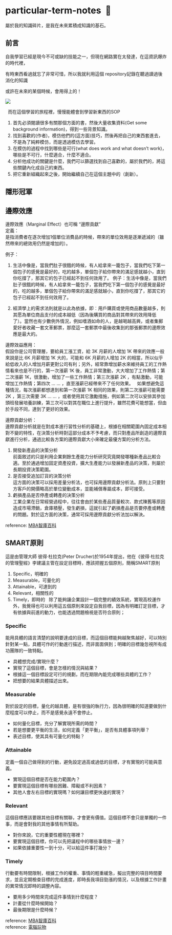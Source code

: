 # particular-term-notes  :memo:
屬於我的知識碎片，是我在未來累積成知識的基石。

  
## 前言  

自我學習已經是現今不可或缺的技能之一，但現在網路實在太發達，在這資訊爆炸的時代裡， 
  
有時東西看過就忘了非常可惜，所以我就利用這個 repository記錄在聽過讀過後消化的知識  
  
或許在未來的某個時候，會用得上的！  

![](https://i2.wp.com/www.giornaledellepmi.it/wp-content/uploads/2016/06/Knowledge-sharing.jpg?fit=640%2C400&ssl=1)
  
  
而在這個學習的旅程裡，慢慢能體會到學習新東西的SOP
1. 首先必須閱讀很多有關那個方面的書，然後大量收集資料(Get some background information)，得到一些背景知識。
2. 找到喜歡的(作者)，模仿他們的(這方面)技巧，然後再把自己的東西套進去，不是為了純粹模仿，而是透過模仿去學習。
3. 在模仿的過程中找到哪些是可行(what does work and what doesn’t work)，哪些是不可行，什麼適合，什麼不適合。
4. 分析他成功的關鍵是什麼，我們可以篩選找到自己喜歡的，屬於我們的，將這些關鍵內化成自己的東西。
5. 把它重新組織起來之後，開始繼續自己在這個主題中的（創新）。
  



## 隱形冠軍  
## 邊際效應 
邊際效應（Marginal Effect）也可稱 “邊際貢獻”  
定義：  
是指消費者在逐次增加1個單位消費品的時候，帶來的單位效用是逐漸遞減的（雖然帶來的總效用仍然是增加的）。  
  
例子：  
1. 生活中像是，當我們肚子很餓的時候，有人給拿來一籠包子，當我們吃下第一個包子的感覺是最好的，吃的越多，單個包子給你帶來的滿足感就越小，直到你吃撐了，那其它的包子已經起不到任何效用了。 
例子：生活中像是，當我們肚子很餓的時候，有人給拿來一籠包子，當我們吃下第一個包子的感覺是最好的，吃的越多，單個包子給你帶來的滿足感就越小，直到你吃撐了，那其它的包子已經起不到任何效用了。 
  
2. 經濟學上的需求法則就是以此為依據，即︰用戶購買或使用商品數量越多，則其愿為單位商品支付的成本越低（因為後購買的商品對其帶來的效用降低了）。當然也有少數例外情況，例如嗜酒如命的人，是越喝越高興，或者集郵愛好者收藏一套文革郵票，那麼這一套郵票中最後收集到的那張郵票的邊際效應是最大的。 
  
邊際效益應用：  
假設你是公司管理層，要給員工漲工資，給 3K 月薪的人增加 1K 帶來的效應一般來說是比 6K 月薪增加 1K 大的，可能和 6K 月薪的人增加 2K 的相當，所以似乎給低收入的人增加月薪更對公司有利；另外，經常靠增加薪水來維持員工的工作熱情看來也是不行的，第一次漲薪 1K 後，員工非常激動，大大增加了工作熱情；第二次漲薪 1K，很激動，增加了一些工作熱情；第三次漲薪 2K ，有點激動，可能增加工作熱情；第四次 ... ... ，直至漲薪已經帶來不了任何效果。     
如果想避免這種情況，每次漲薪都想達到和第一次漲薪 1K 相同的效果，則第二次漲薪可能需要 2K ，第三次需要 3K ... ... ，或者使用其它激勵措施，例如第二次可以安排其參加頭班發展培養訓練，第三次可以對其在職位上進行提升，雖然花費可能想當，但由於手段不同，達到了更好的效果。  
  
邊際貢獻分析：  
邊際貢獻分析就是在對成本進行習性分析的基礎上，根據在相關範圍內固定成本相對不變的特性，在決策分析時對這部分成本不予考慮，而只對產品所創造的邊際貢獻進行分析，通過比較各方案的邊際貢獻大小來確定最優方案的分析方法。
1. 開發新產品的決策分析  
前面敘述的只是利用企業剩餘生產能力分析研究究竟開發哪種新產品比較合適。至於通過增加固定資產投資，擴大生產能力以發展新產品的決策，則屬於長期投資決策範圍。
2. 是否接受追加訂貨的決策分析  
這方面的決策可以採用差量分析法，也可採用邊際貢獻分析法。原則上只要對方客戶的開價略高於單位變動成本，並能補償專屬成本，即可接受。
3. 虧損產品是否停產或轉產的決策分析  
工業企業在日常經營過程中，往往會由於某些產品質量較次、款式陳舊等原因造成市場滯銷，倉庫積壓，發生虧損，這就引起了虧損產品是否要停產或轉產的問題。對於這方面的決策，通常可採用邊際貢獻分析法加以解決。  
  
reference: [MBA智庫百科](http://wiki.mbalib.com/zh-tw/%E8%BE%B9%E9%99%85%E6%95%88%E5%BA%94)  
  
  
  
## SMART原則  
這是由管理大師 彼得·杜拉克(Peter Drucher)於1954年提出，他在《彼得·杜拉克的管理聖經》李建議主管在設定目標時，應該把握五個原則，簡稱SMART原則  
1. Specific，明確的  
2. Measurable，可量化的  
3. Attainable，可達到的  
4. Relevant，相關性的  
5. Timely，即時的  
除了能夠讓企業設計一個完整的績效系統，實現高校運作外，我覺得也可以利用這五個原則來設定自我目標，因為有明確訂定目標，才有依據與前進的動力，也能透過問題檢視是否符合原則；  

### Specific  
能用具體的語言清楚的說明要達成的目標，而這個目標能夠越聚焦越好，可以特別針對某一點，具體可作的行動進行描述，而非面面俱到；明確的目標幾忽視所有成功團隊的一致特點。  
* 具體想完成/實現什麼？
* 實現了這個目標，會是怎樣的情況與結果？
* 根據這一個目標設定可行的規劃，而在期限內能完成哪些具體的工作？
* 把想要的結果具體描述出來。
  
### Measurable  
對於設定的目標，量化的越具體，是有很強的執行力，因為很明確的知道要做到什麼程度可以停止，而不是感覺永遠不會停止。
* 如何量化目標，充分了解實現所需的時間？
* 若是想要更平衡的生活，如何定義「更平衡」，是否有具體事項列舉？
* 表述目標，使其具有可量化的特點？
  
### Attainable  
定義一個自己做得到的行動，避免設定過高或過低的目標，才有實現的可能與意義。
* 實現這個目標是否在能力範圍內？
* 要實現這個目標有哪些困難、障礙或不利因素？
* 其他人會左右目標的實現嗎？如何讓目標更快速的實現？
  
### Relevant  
這個目標應該要跟其他目標有關聯，才會更有價值。這個目標不會只是單獨的一件事，而是會對我的其他事情有所幫助。
* 對你來說，它的重要性體現在哪裡？
* 要實現這個目標，你可以先把議程中的哪些事情放一邊？
* 如果依據重要性一到十分，可以給這件事打幾分？


### Timely  
行動要有時間限制，根據工作的權重、事情的輕重緩急，擬出完整的項目時間要求，並且定期檢查目標的完成進度，即時長我項目勁漲的情況，以及根據工作計畫的異常情況即時的調整內容。  
* 要用多少時間來完成這件事情到什麼程度？
* 計畫從什麼時候開始？
* 最後期限是什麼時候？
   
reference: [MBA智庫百科](http://wiki.mbalib.com/zh-tw/SMART%E5%8E%9F%E5%88%99)  
reference: [電腦玩物](https://www.playpcesor.com/2017/05/13-smart.html)    



